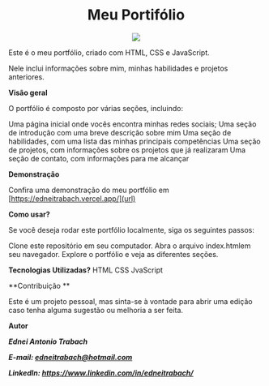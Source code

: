 <h1 align="center">Meu Portifólio</h1>

<p align="center">
<img src="http://img.shields.io/static/v1?label=STATUS&message=EM%20DESENVOLVIMENTO&color=GREEN&style=for-the-badge"/>
</p>

Este é o meu portfólio, criado com HTML, CSS e JavaScript. 

Nele inclui informações sobre mim, minhas habilidades e projetos anteriores.

**Visão geral**

O portfólio é composto por várias seções, incluindo:

Uma página inicial onde vocês encontra minhas redes sociais;
Uma seção de introdução com uma breve descrição sobre mim
Uma seção de habilidades, com uma lista das minhas principais competências
Uma seção de projetos, com informações sobre os projetos que já realizaram
Uma seção de contato, com informações para me alcançar

**Demonstração**

Confira uma demonstração do meu portfólio em [https://edneitrabach.vercel.app/](url)

**Como usar?**

Se você deseja rodar este portfólio localmente, siga os seguintes passos:

Clone este repositório em seu computador.
Abra o arquivo index.htmlem seu navegador.
Explore o portfólio e veja as diferentes seções.

**Tecnologias Utilizadas?**
HTML
CSS
JvaScript

**Contribuição **

Este é um projeto pessoal, mas sinta-se à vontade para abrir uma edição caso tenha alguma sugestão ou melhoria a ser feita.

**Autor**

***Ednei Antonio Trabach***

***E-mail: edneitrabach@hotmail.com***

***LinkedIn: https://www.linkedin.com/in/edneitrabach/***



